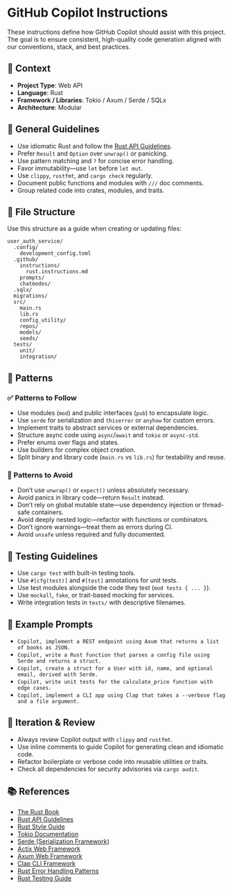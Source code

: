 # GitHub Copilot Instructions

These instructions define how GitHub Copilot should assist with this project. The goal is to ensure consistent, high-quality code generation aligned with our conventions, stack, and best practices.

## 🧠 Context

- **Project Type**: Web API
- **Language**: Rust
- **Framework / Libraries**: Tokio / Axum / Serde / SQLx
- **Architecture**: Modular

## 🔧 General Guidelines

- Use idiomatic Rust and follow the [Rust API Guidelines](https://rust-lang.github.io/api-guidelines/).
- Prefer `Result` and `Option` over `unwrap()` or panicking.
- Use pattern matching and `?` for concise error handling.
- Favor immutability—use `let` before `let mut`.
- Use `clippy`, `rustfmt`, and `cargo check` regularly.
- Document public functions and modules with `///` doc comments.
- Group related code into crates, modules, and traits.

## 📁 File Structure

Use this structure as a guide when creating or updating files:

```text
user_auth_service/
  .config/
    development_config.toml
  .github/
    instructions/
      rust.instructions.md
    prompts/
    chatmodes/
  .sqlx/
  migrations/
  src/
    main.rs
    lib.rs
    config_utility/
    repos/
    models/
    seeds/
  tests/
    unit/
    integration/
```

## 🧶 Patterns

### ✅ Patterns to Follow

- Use modules (`mod`) and public interfaces (`pub`) to encapsulate logic.
- Use `serde` for serialization and `thiserror` or `anyhow` for custom errors.
- Implement traits to abstract services or external dependencies.
- Structure async code using `async`/`await` and `tokio` or `async-std`.
- Prefer enums over flags and states.
- Use builders for complex object creation.
- Split binary and library code (`main.rs` vs `lib.rs`) for testability and reuse.

### 🚫 Patterns to Avoid

- Don’t use `unwrap()` or `expect()` unless absolutely necessary.
- Avoid panics in library code—return `Result` instead.
- Don’t rely on global mutable state—use dependency injection or thread-safe containers.
- Avoid deeply nested logic—refactor with functions or combinators.
- Don’t ignore warnings—treat them as errors during CI.
- Avoid `unsafe` unless required and fully documented.

## 🧪 Testing Guidelines

- Use `cargo test` with built-in testing tools.
- Use `#[cfg(test)]` and `#[test]` annotations for unit tests.
- Use test modules alongside the code they test (`mod tests { ... }`).
- Use `mockall`, `fake`, or trait-based mocking for services.
- Write integration tests in `tests/` with descriptive filenames.

## 🧩 Example Prompts

- `Copilot, implement a REST endpoint using Axum that returns a list of books as JSON.`
- `Copilot, write a Rust function that parses a config file using Serde and returns a struct.`
- `Copilot, create a struct for a User with id, name, and optional email, derived with Serde.`
- `Copilot, write unit tests for the calculate_price function with edge cases.`
- `Copilot, implement a CLI app using Clap that takes a --verbose flag and a file argument.`

## 🔁 Iteration & Review

- Always review Copilot output with `clippy` and `rustfmt`.
- Use inline comments to guide Copilot for generating clean and idiomatic code.
- Refactor boilerplate or verbose code into reusable utilities or traits.
- Check all dependencies for security advisories via `cargo audit`.

## 📚 References

- [The Rust Book](https://doc.rust-lang.org/book/)
- [Rust API Guidelines](https://rust-lang.github.io/api-guidelines/)
- [Rust Style Guide](https://github.com/rust-dev-tools/fmt-rfcs)
- [Tokio Documentation](https://docs.rs/tokio/latest/tokio/)
- [Serde (Serialization Framework)](https://serde.rs/)
- [Actix Web Framework](https://actix.rs/)
- [Axum Web Framework](https://docs.rs/axum/latest/axum/)
- [Clap CLI Framework](https://docs.rs/clap/latest/clap/)
- [Rust Error Handling Patterns](https://docs.rs/anyhow/latest/anyhow/)
- [Rust Testing Guide](https://doc.rust-lang.org/book/ch11-00-testing.html)
